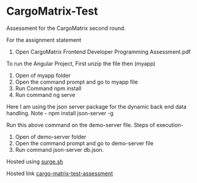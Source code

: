 # CargoMatrix-Test
Assessment for the CargoMatrix second round.

For the assignment statement 
 1. Open CargoMatrix Frontend Developer Programming Assessment.pdf 

To run the Angular Project, First unzip the file then (myapp)
 1. Open of myapp folder
 2. Open the command prompt and go to myapp file
 3. Run Command npm install
 4. Run command ng serve



Here I am using the json server package for the dynamic back end data handling.
Note - npm install json-server -g 

Run this above command on the demo-server file.
Steps of execution- 
 1. Open of demo-server folder
 2. Open the command prompt and go to demo-server file
 3. Run command json-server db.json.

Hosted using [surge.sh](https://surge.sh/)

Hosted link [cargo-matrix-test-assessment](http://abundant-act.surge.sh/)
